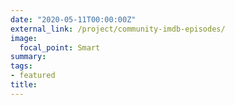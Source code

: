 ```yaml
---
date: "2020-05-11T00:00:00Z"
external_link: /project/community-imdb-episodes/
image:
  focal_point: Smart
summary: 
tags:
- featured
title: 
---
```

